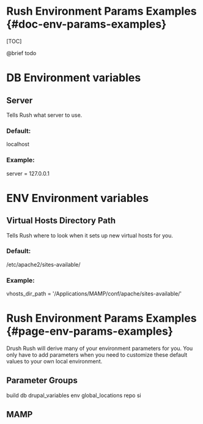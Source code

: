 Rush Environment Params Examples  {#doc-env-params-examples}
===============

[TOC]

@brief todo

DB Environment variables
====================

## Server
Tells Rush what server to use.

### Default:
localhost

### Example:
server = 127.0.0.1

ENV Environment variables
====================

## Virtual Hosts Directory Path
Tells Rush where to look when it sets up new virtual hosts for you.

### Default:
/etc/apache2/sites-available/

### Example:
vhosts_dir_path = '/Applications/MAMP/conf/apache/sites-available/'


Rush Environment Params Examples  {#page-env-params-examples}
====================

Drush Rush will derive many of your environment parameters for you.
You only have to add parameters when you need to customize these default values to your own local environment.

## Parameter Groups

build
db
drupal_variables
env
global_locations
repo
si

## MAMP
